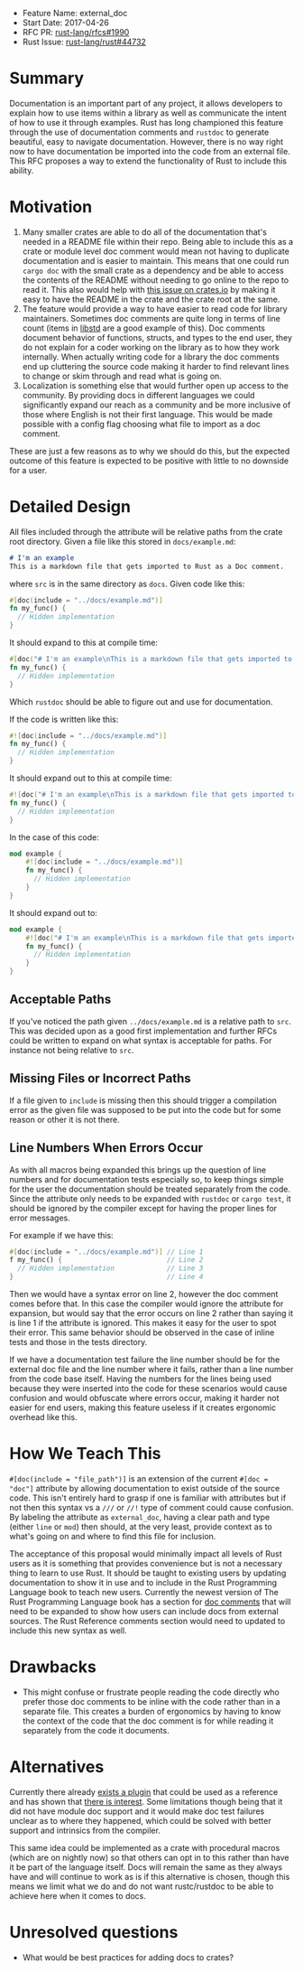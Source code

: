<!---
-- Copyright 2017 The Rust Project Developers. See the COPYRIGHT
-- file at the top-level directory of this distribution.
--
-- Licensed under the Apache License, Version 2.0 <LICENSE-APACHE or
-- http://www.apache.org/licenses/LICENSE-2.0> or the MIT license
-- <LICENSE-MIT or http://opensource.org/licenses/MIT>, at your
-- option. This file may not be copied, modified, or distributed
-- except according to those terms.
-->

- Feature Name: external_doc
- Start Date: 2017-04-26
- RFC PR: [rust-lang/rfcs#1990](https://github.com/rust-lang/rfcs/pull/1990)
- Rust Issue: [rust-lang/rust#44732](https://github.com/rust-lang/rust/issues/44732)

# Summary
[summary]: #summary

Documentation is an important part of any project, it allows developers to
explain how to use items within a library as well as communicate the intent of
how to use it through examples. Rust has long championed this feature through
the use of documentation comments and `rustdoc` to generate beautiful, easy to
navigate documentation. However, there is no way right now to have documentation
be imported into the code from an external file. This RFC proposes a way to
extend the functionality of Rust to include this ability.

# Motivation
[motivation]: #motivation

1. Many smaller crates are able to do all of the documentation that's needed in
   a README file within their repo. Being able to include this as a crate or
   module level doc comment would mean not having to duplicate documentation and
   is easier to maintain. This means that one could run `cargo doc` with the
   small crate as a dependency and be able to access the contents of the README
   without needing to go online to the repo to read it. This also would help
   with [this issue on
   crates.io](https://github.com/rust-lang/crates.io/issues/81) by making it
   easy to have the README in the crate and the crate root at the same.
2. The feature would provide a way to have easier to read code for library
   maintainers. Sometimes doc comments are quite long in terms of line count
   (items in
   [libstd](https://github.com/rust-lang/rust/blob/master/src/libstd) are a good
   example of this). Doc comments document behavior of functions, structs, and
   types to the end user, they do not explain for a coder working on the library
   as to how they work internally. When actually writing code for a
   library the doc comments end up cluttering the source code making it harder
   to find relevant lines to change or skim through and read what is going on.
3. Localization is something else that would further open up access to the
   community. By providing docs in different languages we could significantly
   expand our reach as a community and be more inclusive of those where English
   is not their first language. This would be made possible with a config flag
   choosing what file to import as a doc comment.

These are just a few reasons as to why we should do this, but the expected
outcome of this feature is expected to be positive with little to no downside
for a user.

# Detailed Design
[design]: #detailed-design

All files included through the attribute will be relative paths from the crate
root directory. Given a file like this stored in `docs/example.md`:

```md
# I'm an example
This is a markdown file that gets imported to Rust as a Doc comment.
```
where `src` is in the same directory as `docs`. Given code like this:

```rust
#[doc(include = "../docs/example.md")]
fn my_func() {
  // Hidden implementation
}
```

It should expand to this at compile time:

```rust
#[doc("# I'm an example\nThis is a markdown file that gets imported to Rust as a doc comment.")]
fn my_func() {
  // Hidden implementation
}
```

Which `rustdoc` should be able to figure out and use for documentation.

If the code is written like this:

```rust
#![doc(include = "../docs/example.md")]
fn my_func() {
  // Hidden implementation
}
```

It should expand out to this at compile time:

```rust
#![doc("# I'm an example\nThis is a markdown file that gets imported to Rust as a doc comment.")]
fn my_func() {
  // Hidden implementation
}
```

In the case of this code:

```rust
mod example {
    #![doc(include = "../docs/example.md")]
    fn my_func() {
      // Hidden implementation
    }
}
```

It should expand out to:

```rust
mod example {
    #![doc("# I'm an example\nThis is a markdown file that gets imported to Rust as a doc comment.")]
    fn my_func() {
      // Hidden implementation
    }
}
```

## Acceptable Paths

If you've noticed the path given `../docs/example.md` is a relative path to
`src`. This was decided upon as a good first implementation and further RFCs
could be written to expand on what syntax is acceptable for paths. For instance
not being relative to `src`.

## Missing Files or Incorrect Paths
If a file given to `include` is missing then this should trigger a compilation
error as the given file was supposed to be put into the code but for some reason
or other it is not there.

## Line Numbers When Errors Occur
As with all macros being expanded this brings up the question of line numbers
and for documentation tests especially so, to keep things simple for the user
the documentation should be treated separately from the code. Since the
attribute only needs to be expanded with `rustdoc` or `cargo test`, it should be
ignored by the compiler except for having the proper lines for error messages.

For example if we have this:

```rust
#[doc(include = "../docs/example.md")] // Line 1
f my_func() {                          // Line 2
  // Hidden implementation             // Line 3
}                                      // Line 4
```

Then we would have a syntax error on line 2, however the doc comment comes
before that. In this case the compiler would ignore the attribute for expansion,
but would say that the error occurs on line 2 rather than saying it is line 1 if
the attribute is ignored. This makes it easy for the user to spot their error.
This same behavior should be observed in the case of inline tests and those in
the tests directory.

If we have a documentation test failure the line number should be for the
external doc file and the line number where it fails, rather than a line number
from the code base itself. Having the numbers for the lines being used because
they were inserted into the code for these scenarios would cause confusion and
would obfuscate where errors occur, making it harder not easier for end users,
making this feature useless if it creates ergonomic overhead like this.

# How We Teach This
[how-we-teach-this]: #how-we-teach-this

`#[doc(include = "file_path")]` is an extension of the current
`#[doc = "doc"]` attribute by allowing documentation to exist outside of the
source code. This isn't entirely hard to grasp if one is familiar with
attributes but if not then this syntax vs a `///` or `//!` type of comment
could cause confusion. By labeling the attribute as `external_doc`, having a
clear path and type (either `line` or `mod`) then should, at the very least,
provide context as to what's going on and where to find this file for inclusion.

The acceptance of this proposal would minimally impact all levels of Rust users
as it is something that provides convenience but is not a necessary thing to
learn to use Rust. It should be taught to existing users by updating
documentation to show it in use and to include in the Rust Programming
Language book to teach new users. Currently the newest version of The Rust
Programming Language book has a section for [doc comments](https://doc.rust-lang.org/nightly/book/second-edition/ch14-02-publishing-to-crates-io.html#documentation-comments) that will need to be expanded
to show how users can include docs from external sources. The Rust Reference
comments section would need to updated to include this new syntax as well.

# Drawbacks
[drawbacks]: #drawbacks

- This might confuse or frustrate people reading the code directly who prefer
  those doc comments to be inline with the code rather than in a separate file.
  This creates a burden of ergonomics by having to know the context of the code
  that the doc comment is for while reading it separately from the code it
  documents.

# Alternatives
[alternatives]: #alternatives

Currently there already [exists a plugin](https://github.com/mgattozzi/rdoc)
that could be used as a reference and has shown that
[there is interest](https://www.reddit.com/r/rust/comments/67kqs6/announcing_rdoc_a_tiny_rustc_plugin_to_host_your/).
Some limitations though being that it did not have module doc support and it
would make doc test failures unclear as to where they happened, which could be
solved with better support and intrinsics from the compiler.

This same idea could be implemented as a crate with procedural macros (which are
on nightly now) so that others can opt in to this rather than have it be part of
the language itself. Docs will remain the same as they always have and will
continue to work as is if this alternative is chosen, though this means we limit
what we do and do not want rustc/rustdoc to be able to achieve here when it
comes to docs.

# Unresolved questions
[unresolved]: #unresolved-questions

- What would be best practices for adding docs to crates?
